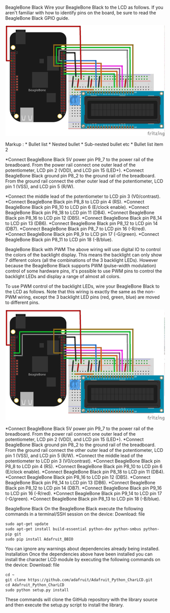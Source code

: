 BeagleBone Black
Wire your BeagleBone Black to the LCD as follows. If you aren't familiar with how to
identify pins on the board, be sure to read the BeagleBone Black GPIO guide. 

![bbb](BBB_RGB_lcd.png)


 Markup : * Bullet list
              * Nested bullet
                  * Sub-nested bullet etc
          * Bullet list item 2
          
          

*Connect BeagleBone Black 5V power pin P9_7 to the power rail of the breadboard. From
    the power rail connect one outer lead of the potentiometer, LCD pin 2 (VDD), and LCD
    pin 15 (LED+).
*Connect BeagleBone Black ground pin P8_2 to the ground rail of the breadboard. From
    the ground rail connect the other outer lead of the potentiometer, LCD pin 1 (VSS),
    and LCD pin 5 (R/W).
    
*Connect the middle lead of the potentiometer to LCD pin 3 (V0/contrast).
*Connect BeagleBone Black pin P8_8 to LCD pin 4 (RS).
*Connect BeagleBone Black pin P8_10 to LCD pin 6 (E/clock enable).
*Connect BeagleBone Black pin P8_18 to LCD pin 11 (DB4).
*Connect BeagleBone Black pin P8_16 to LCD pin 12 (DB5).
*Connect BeagleBone Black pin P8_14 to LCD pin 13 (DB6).
*Connect BeagleBone Black pin P8_12 to LCD pin 14 (DB7).
*Connect BeagleBone Black pin P8_7 to LCD pin 16 (-R/red).
*Connect BeagleBone Black pin P8_9 to LCD pin 17 (-G/green).
*Connect BeagleBone Black pin P8_11 to LCD pin 18 (-B/blue).

BeagleBone Black with PWM
The above wiring will use digital IO to control the colors of the backlight display. This means the backlight can only show 7 different colors (all the combinations of the 3 backlight LEDs). However because the BeagleBone Black supports PWM (pulse-width modulation) control of some hardware pins, it's possible to use PWM pins to control the backlight LEDs and display a range of almost all colors.

To use PWM control of the backlight LEDs, wire your BeagleBone Black to the LCD as follows. Note that this wiring is exactly the same as the non-PWM wiring, except the 3 backlight LED pins (red, green, blue) are moved to different pins. 

![bbb](BBB_RGB_PWM_bb.png)

*Connect BeagleBone Black 5V power pin P9_7 to the power rail of the breadboard. From
    the power rail connect one outer lead of the potentiometer, LCD pin 2 (VDD), and LCD
    pin 15 (LED+).
*Connect BeagleBone Black ground pin P8_2 to the ground rail of the breadboard. From
    the ground rail connect the other outer lead of the potentiometer, LCD pin 1 (VSS),
    and LCD pin 5 (R/W).
*Connect the middle lead of the potentiometer to LCD pin 3 (V0/contrast).
*Connect BeagleBone Black pin P8_8 to LCD pin 4 (RS).
*Connect BeagleBone Black pin P8_10 to LCD pin 6 (E/clock enable).
*Connect BeagleBone Black pin P8_18 to LCD pin 11 (DB4).
*Connect BeagleBone Black pin P8_16 to LCD pin 12 (DB5).
*Connect BeagleBone Black pin P8_14 to LCD pin 13 (DB6).
*Connect BeagleBone Black pin P8_12 to LCD pin 14 (DB7).
*Connect BeagleBone Black pin P9_16 to LCD pin 16 (-R/red).
*Connect BeagleBone Black pin P9_14 to LCD pin 17 (-G/green).
*Connect BeagleBone Black pin P8_13 to LCD pin 18 (-B/blue).

BeagleBone Black
On the BeagleBone Black execute the following commands in a terminal/SSH session on the
device:
Download: file

    sudo apt-get update
    sudo apt-get install build-essential python-dev python-smbus python-pip git
    sudo pip install Adafruit_BBIO

You can ignore any warnings about dependencies already being installed.
Installation
Once the dependencies above have been installed you can install the character LCD module
by executing the following commands on the device:
Download: file

    cd ~
    git clone https://github.com/adafruit/Adafruit_Python_CharLCD.git
    cd Adafruit_Python_CharLCD
    sudo python setup.py install

These commands will clone the GitHub repository with the library source and then execute
the setup.py script to install the library.
